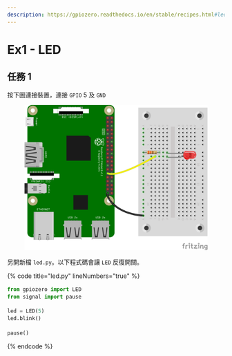 ```yaml
---
description: https://gpiozero.readthedocs.io/en/stable/recipes.html#led
---
```


# Ex1 - LED

## 任務 1&#x20;

按下圖連接裝置，連接 `GPIO` 5 及 `GND`

<figure><img src="../.gitbook/assets/led.png" alt=""><figcaption></figcaption></figure>

另開新檔 `led.py`。以下程式碼會讓 `LED` 反復開關。

{% code title="led.py" lineNumbers="true" %}
```python
from gpiozero import LED
from signal import pause

led = LED(5)
led.blink()

pause()
```
{% endcode %}

